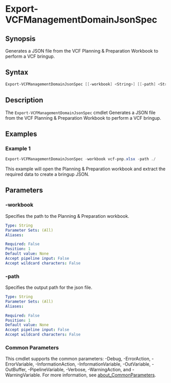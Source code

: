 # Export-VCFManagementDomainJsonSpec

## Synopsis

Generates a JSON file from the VCF Planning & Preparation Workbook to perform a VCF bringup.

## Syntax

```powershell
Export-VCFManagementDomainJsonSpec [[-workbook] <String>] [[-path] <String>] [<CommonParameters>]
```

## Description

The `Export-VCFManagementDomainJsonSpec` cmdlet Generates a JSON file from the VCF Planning & Preparation Workbook to perform a VCF bringup.

## Examples

### Example 1

```powershell
Export-VCFManagementDomainJsonSpec -workbook vcf-pnp.xlsx -path ./
```

This example will open the Planning & Preparation workbook and extract the required data to create a bringup JSON.

## Parameters

### -workbook

Specifies the path to the Planning & Preparation workbook.

```yaml
Type: String
Parameter Sets: (All)
Aliases:

Required: False
Position: 1
Default value: None
Accept pipeline input: False
Accept wildcard characters: False
```

### -path

Specifies the output path for the json file.

```yaml
Type: String
Parameter Sets: (All)
Aliases:

Required: False
Position: 1
Default value: None
Accept pipeline input: False
Accept wildcard characters: False
```

### Common Parameters

This cmdlet supports the common parameters: -Debug, -ErrorAction, -ErrorVariable, -InformationAction, -InformationVariable, -OutVariable, -OutBuffer, -PipelineVariable, -Verbose, -WarningAction, and -WarningVariable. For more information, see [about_CommonParameters](http://go.microsoft.com/fwlink/?LinkID=113216).
